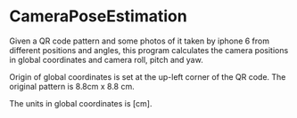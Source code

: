 # CameraPoseEstimation
Given a QR code pattern and some photos of it taken by iphone 6 from different positions and angles, this program calculates the camera positions in global coordinates and camera roll, pitch and yaw.

Origin of global coordinates is set at the up-left corner of the QR code. The original pattern is 8.8cm x 8.8 cm.

The units in global coordinates is [cm].
